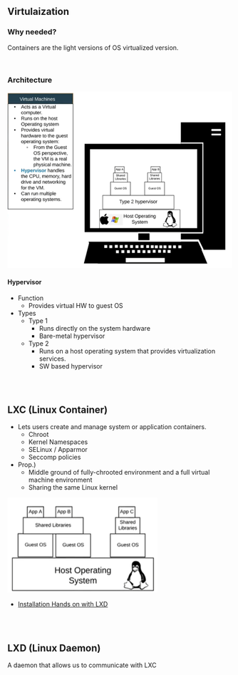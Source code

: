 ## Virtulaization
### Why needed?
Containers are the light versions of OS virtualized version.

<br>

### Architecture
![](../images/030101.png)
#### Hypervisor
* Function
  * Provides virtual HW to guest OS
* Types
  * Type 1
    * Runs directly on the system hardware
    * Bare-metal hypervisor
  * Type 2
    * Runs on a host operating system that provides virtualization services.
    * SW based hypervisor


<br><br>

## LXC (Linux Container)
* Lets users create and manage system or application containers.
  * Chroot
  * Kernel Namespaces
  * SELinux / Apparmor
  * Seccomp policies
* Prop.)
  * Middle ground of fully-chrooted environment and a full virtual machine environment
  * Sharing the same Linux kernel

![](../images/030102.png)

* [Installation Hands on with LXD](./3_3_lxc_lxd_hands_on.md)

<br><br>

## LXD (Linux Daemon)
A daemon that allows us to communicate with LXC